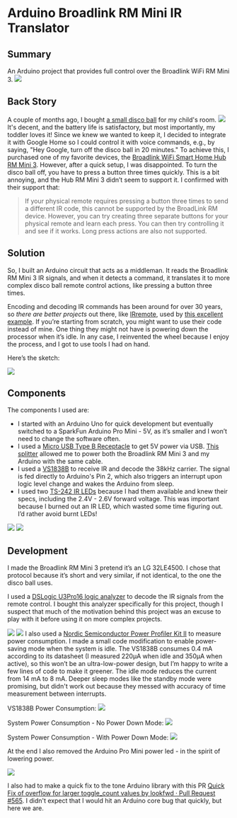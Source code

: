 # Arduino Broadlink RM Mini IR Translator

## Summary
An Arduino project that provides full control over the Broadlink WiFi RM Mini 3.
![](resources/ir-translator-and-broadlink.jpg)
## Back Story
A couple of months ago, I bought [a small disco ball](https://www.amazon.com/gp/product/B0D2SVSR26/) for my child's room.
![](resources/disco-ball.jpg)
It's decent, and the battery life is satisfactory, but most importantly, my toddler loves it! Since we knew we wanted to keep it, I decided to integrate it with Google Home so I could control it with voice commands, e.g., by saying, "Hey Google, turn off the disco ball in 20 minutes." To achieve this, I purchased one of my favorite devices, the [Broadlink WiFi Smart Home Hub RM Mini 3](https://www.amazon.com/dp/B07K2DHXB6). However, after a quick setup, I was disappointed. To turn the disco ball off, you have to press a button three times quickly. This is a bit annoying, and the Hub RM Mini 3 didn’t seem to support it. I confirmed with their support that:

> If your physical remote requires pressing a button three times to send a different IR code, this cannot be supported by the BroadLink RM device. However, you can try creating three separate buttons for your physical remote and learn each press. You can then try controlling it and see if it works. Long press actions are also not supported.

## Solution

So, I built an Arduino circuit that acts as a middleman. It reads the Broadlink RM Mini 3 IR signals, and when it detects a command, it translates it to more complex disco ball remote control actions, like pressing a button three times.

Encoding and decoding IR commands has been around for over 30 years, so *there are better projects* out there, like [IRremote](https://github.com/Arduino-IRremote/Arduino-IRremote), used by [this excellent example](https://github.com/mattcuk/IRtranslator). If you’re starting from scratch, you might want to use their code instead of mine. One thing they might not have is powering down the processor when it’s idle. In any case, I reinvented the wheel because I enjoy the process, and I got to use tools I had on hand.

Here’s the sketch:

![](resources/sketch.png)

## Components

The components I used are:

* I started with an Arduino Uno for quick development but eventually switched to a SparkFun Arduino Pro Mini - 5V, as it’s smaller and I won’t need to change the software often.
* I used a [Micro USB Type B Receptacle](https://www.mouser.com/ProductDetail/649-10118192-0001LF) to get 5V power via USB. [This splitter](https://www.amazon.com/dp/B00ISLNSH0) allowed me to power both the Broadlink RM Mini 3 and my Arduino with the same cable.
* I used a [VS1838B](https://www.amazon.com/dp/B06XYNDRGF) to receive IR and decode the 38kHz carrier. The signal is fed directly to Arduino's Pin 2, which also triggers an interrupt upon logic level change and wakes the Arduino from sleep.
* I used two [TS-242 IR LEDs](https://tinkersphere.com/standard-leds/242-ir-led-25-pack.html) because I had them available and knew their specs, including the 2.4V - 2.6V forward voltage. This was important because I burned out an IR LED, which wasted some time figuring out. I’d rather avoid burnt LEDs!

![](resources/ir-translator-front.jpg)
![](resources/ir-translator-back.jpg)
## Development
I made the Broadlink RM Mini 3 pretend it’s an LG 32LE4500. I chose that protocol because it’s short and very similar, if not identical, to the one the disco ball uses.

I used a [DSLogic U3Pro16 logic analyzer](https://www.amazon.com/dp/B08C2LCBGL) to decode the IR signals from the remote control. I bought this analyzer specifically for this project, though I suspect that much of the motivation behind this project was an excuse to play with it before using it on more complex projects.

![](resources/disco-remote.png)
![](resources/disco-remote-with-carrier.png)
I also used a [Nordic Semiconductor Power Profiler Kit II](https://www.digikey.com/en/products/detail/nordic-semiconductor-asa/NRF-PPK2/13557476) to measure power consumption. I made a small code modification to enable power-saving mode when the system is idle. The VS1838B consumes 0.4 mA according to its datasheet (I measured 220µA when idle and 350µA when active), so this won’t be an ultra-low-power design, but I’m happy to write a few lines of code to make it greener. The idle mode reduces the current from 14 mA to 8 mA. Deeper sleep modes like the standby mode were promising, but didn't work out because they messed with accuracy of time measurement between interrupts.

VS1838B Power Consumption:
![](resources/power-vs1838b.png)

System Power Consumption - No Power Down Mode:
![](resources/no-power-down.png)

System Power Consumption - With Power Down Mode:
![](resources/power-with-power-down.png)

At the end I also removed the Arduino Pro Mini power led - in the spirit of lowering power. 

![](resources/remove-power-led.png)

I also had to make a quick fix to the tone Arduino library with this PR [Quick Fix of overflow for larger toggle_count values by lookfwd · Pull Request #565](https://github.com/arduino/ArduinoCore-avr/pull/565). I didn't expect that I would hit an Arduino core bug that quickly, but here we are.
